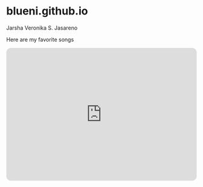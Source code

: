 # blueni.github.io
Jarsha Veronika S. Jasareno

Here are my favorite songs


<iframe style="border-radius:12px" src="https://open.spotify.com/embed/track/7B3z0ySL9Rr0XvZEAjWZzM?utm_source=generator" width="100%" height="352" frameBorder="0" allowfullscreen="" allow="autoplay; clipboard-write; encrypted-media; fullscreen; picture-in-picture" loading="lazy"></iframe>
